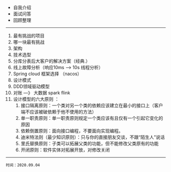 - 自我介绍
- 面试问答
- 回顾整理
---
1. 最有挑战的项目
2. 哪一块最有挑战
3. 架构
4. 技术选型
5. 分库分表后大客户的解决方案（经典.）
6. 线上故障分析（响应10ms —> 10s 线程分析）
7. Spring cloud 框架选择 （nacos）
8. 设计模式
9. DDD领域驱动模型
10. 对账 —》 大数据 spark flink
11. 设计模型的六大原则 ： 
    1. 接口隔离原则：一个类对另一个类的依赖应该建立在最小的接口上（客户端不应该被破依赖于他不使用的方法）
    2. 单一职责原则：单一职责原则规定一个类应该有且仅有一个引起它变化的原因
    3. 依赖倒置原则：面向接口编程，不要面向实现编程。
    4. 迪米特法则（最少知识原则）：只与你的直接朋友交谈，不跟“陌生人”说话
    5. 里氏替换原则：子类可以拓展父类的功能，但不能修改父类原有的功能
    6. 开闭原则：软件实体对拓展开放，对修改关闭

---

````
时间：2020.09.04
````
